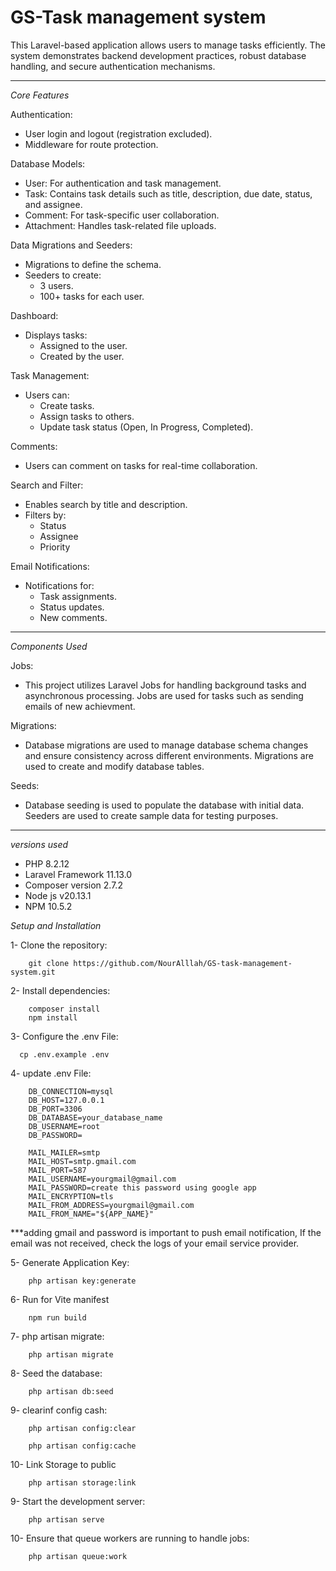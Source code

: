 # GS-Task management system 

This Laravel-based application allows users to manage tasks efficiently. The system demonstrates backend development practices, robust database handling, and secure authentication mechanisms. 
  
---------------------

*Core Features*

Authentication:

- User login and logout (registration excluded).
- Middleware for route protection.

Database Models:

- User: For authentication and task management.
- Task: Contains task details such as title, description, due date, status, and assignee.
- Comment: For task-specific user collaboration.
- Attachment: Handles task-related file uploads.

Data Migrations and Seeders:

- Migrations to define the schema.
- Seeders to create:
   - 3 users.
   - 100+ tasks for each user.

Dashboard:

- Displays tasks:
   - Assigned to the user.
   - Created by the user.

Task Management:

- Users can:
   - Create tasks.
   - Assign tasks to others.
   - Update task status (Open, In Progress, Completed).

Comments:

- Users can comment on tasks for real-time collaboration.

Search and Filter:

- Enables search by title and description.
- Filters by:
   - Status
   - Assignee
   - Priority

Email Notifications:
- Notifications for:
   - Task assignments.
   - Status updates.
   - New comments.
   
---------------------
*Components Used*

Jobs:
- This project utilizes Laravel Jobs for handling background tasks and asynchronous processing. Jobs are used for tasks such as sending emails of new achievment.

Migrations:
- Database migrations are used to manage database schema changes and ensure consistency across different environments. Migrations are used to create and modify database tables.

Seeds:
- Database seeding is used to populate the database with initial data. Seeders are used to create sample data for testing purposes.

---------------------
*versions used*

- PHP 8.2.12
- Laravel Framework 11.13.0
- Composer version 2.7.2
- Node js v20.13.1
- NPM 10.5.2

*Setup and Installation*

1- Clone the repository:

        git clone https://github.com/NourAlllah/GS-task-management-system.git

2- Install dependencies:

        composer install
        npm install

3- Configure the .env File:
  
      cp .env.example .env

4- update .env File:

        DB_CONNECTION=mysql
        DB_HOST=127.0.0.1
        DB_PORT=3306
        DB_DATABASE=your_database_name
        DB_USERNAME=root
        DB_PASSWORD=

        MAIL_MAILER=smtp
        MAIL_HOST=smtp.gmail.com
        MAIL_PORT=587
        MAIL_USERNAME=yourgmail@gmail.com
        MAIL_PASSWORD=create this password using google app
        MAIL_ENCRYPTION=tls
        MAIL_FROM_ADDRESS=yourgmail@gmail.com
        MAIL_FROM_NAME="${APP_NAME}"

 ***adding gmail and password is important to push email notification, If the email was not received, check the logs of your email service provider.

5- Generate Application Key:

        php artisan key:generate

6- Run for  Vite manifest

        npm run build
        
7- php artisan migrate:

        php artisan migrate

8- Seed the database:

        php artisan db:seed

9- clearinf config cash:

        php artisan config:clear

        php artisan config:cache 

10- Link Storage to public 

        php artisan storage:link

9- Start the development server:

        php artisan serve

10- Ensure that queue workers are running to handle jobs:

        php artisan queue:work

      
